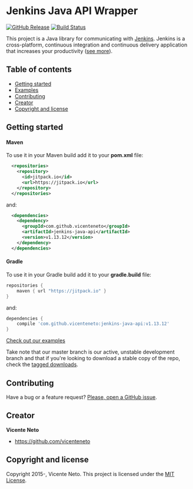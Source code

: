 # Jenkins Java API Wrapper

[![GitHub Release](https://img.shields.io/github/release/vicenteneto/jenkins-java-api.svg)](https://github.com/vicenteneto/jenkins-java-api/latest)
[![Build Status](https://travis-ci.org/vicenteneto/jenkins-java-api.svg?branch=master)](https://travis-ci.org/vicenteneto/jenkins-java-api)

This project is a Java library for communicating with [Jenkins](https://github.com/jenkinsci/jenkins/). Jenkins is a cross-platform, continuous integration and continuous delivery application that increases your productivity ([see more](https://wiki.jenkins-ci.org/display/JENKINS/Meet+Jenkins)).

## Table of contents

* [Getting started](#getting-started)
* [Examples](#examples)
* [Contributing](#contributing)
* [Creator](#creator)
* [Copyright and license](#copyright-and-license)

## Getting started

#### Maven
To use it in your Maven build add it to your **pom.xml** file:
```xml
  <repositories>
    <repository>
      <id>jitpack.io</id>
      <url>https://jitpack.io</url>
    </repository>
  </repositories>
```
and:
```xml
  <dependencies>
    <dependency>
      <groupId>com.github.vicenteneto</groupId>
      <artifactId>jenkins-java-api</artifactId>
      <version>v1.13.12</version>
    </dependency>
  </dependencies>
```

#### Gradle
To use it in your Gradle build add it to your **gradle.build** file:
```gradle
repositories {
    maven { url "https://jitpack.io" }
}
```
and:
```gradle
dependencies {
    compile 'com.github.vicenteneto:jenkins-java-api:v1.13.12'
}
```

[Check out our examples](https://github.com/vicenteneto/jenkins-java-api/blob/master/docs/examples.md)

Take note that our master branch is our active, unstable development branch and that if you're looking to download a stable copy of the repo, check the [tagged downloads](https://github.com/vicenteneto/jenkins-java-api/tags).

## Contributing

Have a bug or a feature request? [Please, open a GitHub issue](https://github.com/vicenteneto/jenkins-java-api/issues/new).

## Creator

**Vicente Neto**

* <https://github.com/vicenteneto>

## Copyright and license

Copyright 2015-, Vicente Neto. This project is licensed under the [MIT License](https://github.com/vicenteneto/jenkins-java-api/blob/master/LICENSE).
